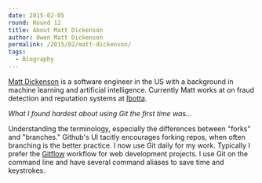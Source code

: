 ```yaml
---
date: 2015-02-05
round: Round 12
title: About Matt Dickenson
author: Owen Matt Dickenson
permalink: /2015/02/matt-dickenson/
tags:
  - Biography
---
```

[Matt Dickenson](http://mattdickenson.com) is a software engineer in the US with a background in machine learning and artificial intelligence. Currently Matt works at on fraud detection and reputation systems at [Ibotta](http://ibotta.com).


*What I found hardest about using Git the first time was...*

Understanding the terminology, especially the differences between "forks" and "branches." Github's UI tacitly encourages forking repos, when often branching is the better practice. I now use Git daily for my work. Typically I prefer the [Gitflow](https://www.atlassian.com/git/tutorials/comparing-workflows/gitflow-workflow) workflow for web development projects. I use Git on the command line and have several command aliases to save time and keystrokes.
